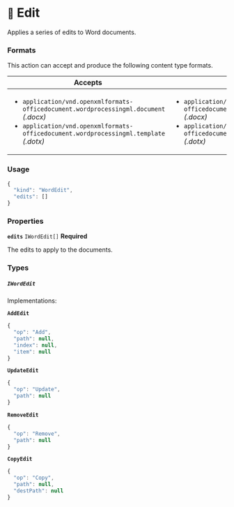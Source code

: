 # <small>:nut_and_bolt:</small> Edit

Applies a series of edits to Word documents.
   
### Formats

This action can accept and produce the following content type formats.

| Accepts | Produces |
|-----|-----|
|<ul><li>`application/vnd.openxmlformats-officedocument.wordprocessingml.document` _(.docx)_</li><li>`application/vnd.openxmlformats-officedocument.wordprocessingml.template` _(.dotx)_</li></ul>|<ul><li>`application/vnd.openxmlformats-officedocument.wordprocessingml.document` _(.docx)_</li><li>`application/vnd.openxmlformats-officedocument.wordprocessingml.template` _(.dotx)_</li></ul>|

### Usage

```js
{
  "kind": "WordEdit",
  "edits": []
}
```
### Properties

**`edits`**  `IWordEdit[]` **Required**

The edits to apply to the documents.


### Types

##### `IWordEdit`

Implementations:

**`AddEdit`**

```js
{
  "op": "Add",
  "path": null,
  "index": null,
  "item": null
}
```

**`UpdateEdit`**

```js
{
  "op": "Update",
  "path": null
}
```

**`RemoveEdit`**

```js
{
  "op": "Remove",
  "path": null
}
```

**`CopyEdit`**

```js
{
  "op": "Copy",
  "path": null,
  "destPath": null
}
```

